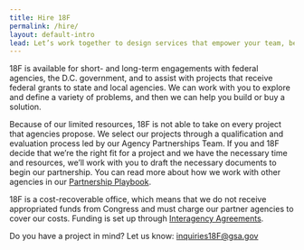 ```yaml
---
title: Hire 18F
permalink: /hire/
layout: default-intro
lead: Let’s work together to design services that empower your team, better serve the public, and tackle the big problems facing your agency.
---
```


18F is available for short- and long-term engagements with federal
agencies, the D.C. government, and to assist with projects that receive
federal grants to state and local agencies. We can work with you to
explore and define a variety of problems, and then we can help you build
or buy a solution.

Because of our limited resources, 18F is not able to take on every
project that agencies propose. We select our projects through a
qualification and evaluation process led by our Agency Partnerships
Team. If you and 18F decide that we’re the right fit for a project and
we have the necessary time and resources, we’ll work with you to draft
the necessary documents to begin our partnership. You can read more
about how we work with other agencies in our [Partnership
Playbook](https://pages.18f.gov/partnership-playbook/).

18F is a cost-recoverable office, which means that we do not receive
appropriated funds from Congress and must charge our partner agencies to
cover our costs. Funding is set up through [Interagency
Agreements](https://pages.18f.gov/iaa-forms/).

Do you have a project in mind? Let us know: [inquiries18F@gsa.gov](mailto:inquiries18F@gsa.gov)

